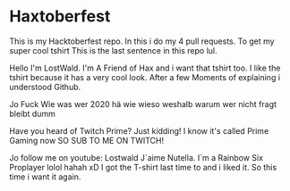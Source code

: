 # Haxtoberfest
This is my Hacktoberfest repo.
In this i do my 4 pull requests.
To get my super cool tshirt
This is the last sentence in this repo lul.


Hello I'm LostWald.
I'm A Friend of Hax and i want that tshirt too. I like the tshirt because it has a very cool look. After a few Moments of explaining i understood Github.

Jo Fuck Wie was wer 2020 hä wie wieso weshalb warum wer nicht fragt bleibt dumm

Have you heard of Twitch Prime?
Just kidding!
I know it's called Prime Gaming now
SO SUB TO ME ON TWITCH!

Jo follow me on youtube: Lostwald
J`aime Nutella.
I´m a Rainbow Six Proplayer lolol hahah xD
I got the T-shirt last time to and i liked it.
So this time i want it again.

